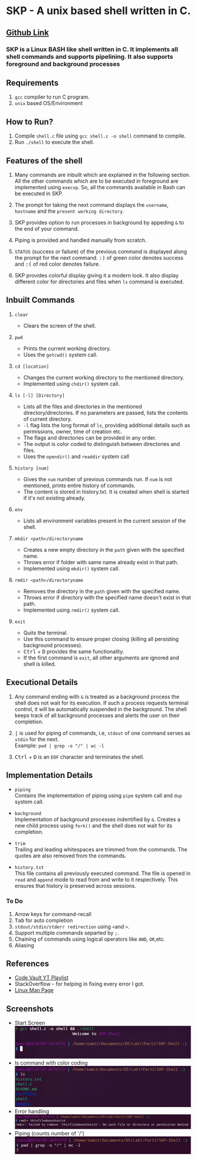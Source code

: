 # SKP - A unix based shell written in C.

## [Github Link](https://github.com/prajapati-sumit/SKP-Shell.git)

### SKP is a Linux BASH like shell written in C. It implements all shell commands and supports pipelining. It also supports foreground and background processes

## Requirements

1. `gcc` compiler to run C program.
2. `unix` based OS/Environment

## How to Run?

1. Compile `shell.c` file using `gcc shell.c -o shell` command to compile.
2. Run `./shell` to execute the shell.

## Features of the shell

1. Many commands are inbuilt which are explained in the following section. All the other commands which are to be executed in foreground are implemented using `execvp`. So, all the commands available in Bash can be executed in SKP.

2. The prompt for taking the next command displays the `username`, `hostname` and the `present working directory`.

3. SKP provides option to run processes in background by appeding `&` to the end of your command.

4. Piping is provided and handled manually from scratch.

5. `STATUS` (success or failure) of the previous command is displayed along the prompt for the next command. <kbd>:)</kbd> of green color denotes success and <kbd>:(</kbd> of red color denotes failure.
6. SKP provides colorful display giving it a modern look. It also display different color for directories and files when `ls` command is executed.

## Inbuilt Commands

1. `clear`<br>

    - Clears the screen of the shell.

2. `pwd` <br>

    - Prints the current working directory.
    - Uses the `getcwd()` system call.

3. `cd [location]` <br>

    - Changes the current working directory to the mentioned directory.
    - Implemented using `chdir()` system call.

4. `ls [-l] [Directory]` <br>

    - Lists all the files and directories in the mentioned directory/directories. If no parameters are passed, lists the contents of current directory.
    - `-l` flag lists the long format of `ls`, providing additional details such as permissions, owner, time of creation etc.
    - The flags and directories can be provided in any order.
    - The output is color coded to distinguish between directories and files.
    - Uses the `opendir()` and `readdir` system call

5. `history [num]` <br>

    - Gives the `num` number of previous commands run. If `num` is not mentioned, prints entire history of commands.
    - The content is stored in history.txt. It is created when shell is started if it's not existing already.

6. `env`
    - Lists all environment variables present in the current session of the shell.
7. `mkdir <path>/directoryname`
    - Creates a new empty directory in the `path` given with the specified name.
    - Throws error if folder with same name already exist in that path.
    - Implemented using `mkdir()` system call.
8. `rmdir <path>/directoryname`
    - Removes the directory in the `path` given with the specified name.
    - Throws error if directory with the specified name doesn't exist in that path.
    - Implemented using `rmdir()` system call.
9. `exit`
    - Quits the terminal.
    - Use this command to ensure proper closing (killing all persisting background processes).
    - <kbd>Ctrl</kbd> + <kbd>D</kbd> provides the same functionality.
    - If the first command is `exit`, all other arguments are ignored and shell is killed.

## Executional Details

1.  Any command ending with `&` is treated as a background process the shell does not wait for its execution. If such a process requests terminal control, it will be automatically suspended in the background. The shell keeps track of all background processes and alerts the user on their completion.

2.  <kbd>|</kbd> is used for piping of commands, i.e, `stdout` of one command serves as `stdin` for the next. <br>
    Example:
    `pwd | grep -o "/" | wc -l`

3.  <kbd>Ctrl</kbd> + <kbd>D</kbd> is an `EOF` character and terminates the shell.

## Implementation Details

-   `piping` <br>
    Contains the implementation of piping using `pipe` system call and `dup` system call.

-   `background` <br>
    Implementation of background processes indentified by `&`. Creates a new child process using `fork()` and the shell does not wait for its completion.

-   `trim` <br>
    Trailing and leading whitespaces are trimmed from the commands. The quotes are also removed from the commands.

-   `history.txt` <br>
    This file contains all previously executed command. The file is opened in `read` and `append` mode to read from and write to it respectively. This ensures that history is preserved across sessions.

### To Do

1. Arrow keys for command-recall
2. <kbd>Tab</kbd> for auto completion
3. `stdout/stdin/stderr redirection` using `<`and `>`.
4. Support multiple commands separted by `;`.
5. Chaining of commands using logical operators like `AND`, `OR`,etc.
6. Aliasing <br>

## References

-   [Code Vault YT Playlist](https://www.youtube.com/playlist?list=PLfqABt5AS4FkW5mOn2Tn9ZZLLDwA3kZUY)
-   StackOverflow - for helping in fixing every error I got.
-   [Linux Man Page](https://man7.org/linux/man-pages/man1/man.1.html)

## Screenshots

-   Start Screen
    ![start](./images/start.png)
-   ls command with color coding
    ![start](./images/ls.png)
-   Error handling
    ![start](./images/error.png)
-   Piping (counts number of '/')
    ![start](./images/piping.png)
